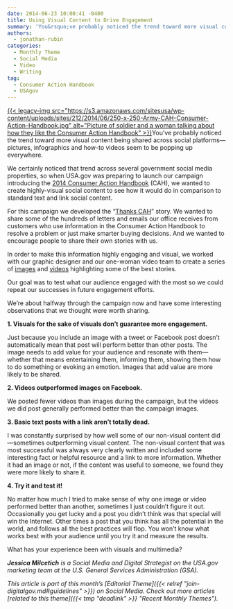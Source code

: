 ```yaml
---
date: 2014-06-23 10:00:41 -0400
title: Using Visual Content to Drive Engagement
summary: 'You&rsquo;ve probably noticed the trend toward more visual content being shared across social platforms&mdash;pictures, infographics and how-to videos seem to be popping up everywhere. We certainly noticed that trend across several government social media properties, so when'
authors:
  - jonathan-rubin
categories:
  - Monthly Theme
  - Social Media
  - Video
  - Writing
tag:
  - Consumer Action Handbook
  - USAgov
---
```


[{{< legacy-img src="https://s3.amazonaws.com/sitesusa/wp-content/uploads/sites/212/2014/06/250-x-250-Army-CAH-Consumer-Action-Handbook.jpg" alt="Picture of soldier and a woman talking about how they like the Consumer Action Handbook" >}}](https://s3.amazonaws.com/sitesusa/wp-content/uploads/sites/212/2014/06/403-x-403-Army-CAH-Consumer-Action-Handbook.jpg)You’ve probably noticed the trend toward more visual content being shared across social platforms—pictures, infographics and how-to videos seem to be popping up everywhere.

We certainly noticed that trend across several government social media properties, so when USA.gov was preparing to launch our campaign introducing the [2014 Consumer Action Handbook](http://promotions.usa.gov/my-cah.html) (CAH), we wanted to create highly-visual social content to see how it would do in comparison to standard text and link social content.

For this campaign we developed the “[Thanks CAH](https://twitter.com/search?q=%23ThanksCAH&src=typd)” story. We wanted to share some of the hundreds of letters and emails our office receives from customers who use information in the Consumer Action Handbook to resolve a problem or just make smarter buying decisions. And we wanted to encourage people to share their own stories with us.

In order to make this information highly engaging and visual, we worked with our graphic designer and our one-woman video team to create a series of [images](https://www.facebook.com/media/set/?set=a.10152281742248580.1073741825.65369158579&type=3) and [videos](https://www.youtube.com/playlist?list=PLrcvzEeHM66tdKFvsvctDrkGKZ1f_aIqF) highlighting some of the best stories.

Our goal was to test what our audience engaged with the most so we could repeat our successes in future engagement efforts.

We’re about halfway through the campaign now and have some interesting observations that we thought were worth sharing.

**1. Visuals for the sake of visuals don’t guarantee more engagement.**
  
Just because you include an image with a tweet or Facebook post doesn’t automatically mean that post will perform better than other posts. The image needs to add value for your audience and resonate with them—whether that means entertaining them, informing them, showing them how to do something or evoking an emotion. Images that add value are more likely to be shared.

**2. Videos outperformed images on Facebook.**
  
We posted fewer videos than images during the campaign, but the videos we did post generally performed better than the campaign images.

**3. Basic text posts with a link aren’t totally dead.**
  
I was constantly surprised by how well some of our non-visual content did—sometimes outperforming visual content. The non-visual content that was most successful was always very clearly written and included some interesting fact or helpful resource and a link to more information. Whether it had an image or not, if the content was useful to someone, we found they were more likely to share it.

**4. Try it and test it!**
  
No matter how much I tried to make sense of why one image or video performed better than another, sometimes I just couldn’t figure it out. Occasionally you get lucky and a post you didn’t think was that special will win the Internet. Other times a post that you think has all the potential in the world, and follows all the best practices will flop. You won’t know what works best with your audience until you try it and measure the results.

What has your experience been with visuals and multimedia?

_**Jessica Milcetich** is a Social Media and Digital Strategist on the USA.gov marketing team at the U.S. General Services Administration (GSA)._

_This article is part of this month&#8217;s [Editorial Theme]({{< relref "join-digitalgov.md#guidelines" >}}) on Social Media. Check out more articles [related to this theme]({{< tmp "deadlink" >}} "Recent Monthly Themes")._